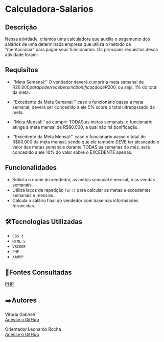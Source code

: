 # Calculadora-Salarios

## Descrição 

Nessa atividade, criamos uma calculadora que auxilia o pagamento dos salários de uma determinada empresa que utiliza o método de "meritocracia" para pagar seus funcionários. Os principais requisitos dessa atividade foram:

## Requisitos

- ''Meta Semanal:'' O vendedor deverá cumprir a meta semanal de R$20.000 para poder receber uma bonificação de R$200, ou seja, 1% do total da meta.
  
- ''Excedente da Meta Semanal:'' caso o funcionário passe a meta semanal, deverá ser concedido a ele 5% sobre o total ultrapassado da meta.
  
- ''Meta Mensal:'' ao cumprir TODAS as metas semanais, o funcionário atinge a meta mensal de R$80.000, a qual não há bonificação.
  
- ''Excedente da Meta Mensal:'' caso o funcionário passe o total de R$80.000 da meta mensal, sendo que ele também DEVE ter alcançado o valor das metas semanais durante TODAS as semanas do mês, será concedido a ele 10% do valor sobre o EXCEDENTE apenas.

## Funcionalidades

- Solicita o nome do vendedor, as metas semanal e mensal, e as vendas semanais.
- Utiliza laços de repetição `for()` para calcular as metas e excedentes semanais e mensais.
- Calcula o salário final do vendedor com base nas informações fornecidas.

## 🛠️Tecnologias Utilizadas 

- ``CSS 3``
- ``HTML 5``
- ``VSCODE``
- ``PHP``
- ``XAMPP``

## 📌Fontes Consultadas

[PHP](https://www.php.net/) 

## ✒️Autores 

Vitória Gabrieli  
[Acesse o GitHub](https://github.com/vickieww)  

Orientador Leonardo Rocha  
[Acesse o GitHub](https://github.com/LeonardoRochaMarista)
